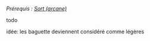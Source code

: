 *Prérequis : [Sort (arcane)](../../../../1.%20Talent%20de%20base/Sorts.md#Sort%20(arcane))*

todo

idée: les baguette deviennent considéré comme légères